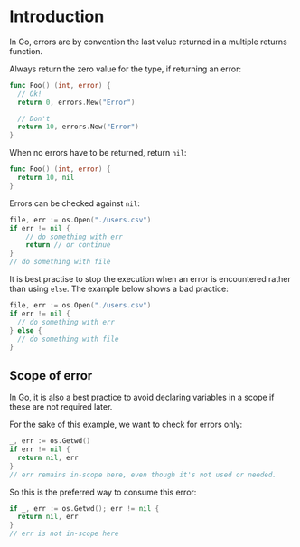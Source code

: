 # Introduction

In Go, errors are by convention the last value returned in a multiple returns function.

Always return the zero value for the type, if returning an error:

```go
func Foo() (int, error) {
  // Ok!
  return 0, errors.New("Error")

  // Don't
  return 10, errors.New("Error")
}
```

When no errors have to be returned, return `nil`:

```go
func Foo() (int, error) {
  return 10, nil
}
```

Errors can be checked against `nil`:

```go
file, err := os.Open("./users.csv")
if err != nil {
    // do something with err
    return // or continue
}
// do something with file
```

It is best practise to stop the execution when an error is encountered rather
than using `else`. The example below shows a bad practice:

```go
file, err := os.Open("./users.csv")
if err != nil {
  // do something with err
} else {
  // do something with file
}
```

## Scope of error

In Go, it is also a best practice to avoid declaring variables in a scope if
these are not required later.

For the sake of this example, we want to check for errors only:

```go
_, err := os.Getwd()
if err != nil {
  return nil, err
}
// err remains in-scope here, even though it's not used or needed.
```

So this is the preferred way to consume this error:

```go
if _, err := os.Getwd(); err != nil {
  return nil, err
}
// err is not in-scope here
```
